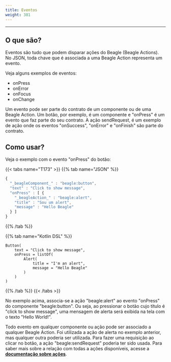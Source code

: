 ```yaml
---
title: Eventos
weight: 381
---
```


---

## O que são?

Eventos são tudo que podem disparar ações do Beagle \(Beagle Actions\). No JSON, toda chave que é associada a uma Beagle Action representa um evento. 

Veja alguns exemplos de eventos:

* onPress
* onError
* onFocus
* onChange

Um evento pode ser parte do contrato de um componente ou de uma Beagle Action. Um botão, por exemplo, é um componente e "onPress" é um evento que faz parte do seu contrato. A ação sendRequest, é um exemplo de ação onde os eventos "onSuccess", "onError" e "onFinish" são parte do contrato.

## Como usar?

Veja o exemplo com o evento "onPress" do botão:

{{< tabs name="T173" >}}
{{% tab name="JSON" %}}
```javascript
{
  "_beagleComponent_" : "beagle:button",
  "text" : "Click to show message",
  "onPress" : [ {
    "_beagleAction_" : "beagle:alert",
    "title" : "Sou um alert",
    "message" : "Hello Beagle"
  } ]
}
```
{{% /tab %}}

{{% tab name="Kotlin DSL" %}}
```text
Button(
    text = "Click to show message",
    onPress = listOf(
        Alert(
            title = "I'm an alert",
            message = "Hello Beagle"
        )
    )
)
```
{{% /tab %}}
{{< /tabs >}}

No exemplo acima, associa-se a ação "beagle:alert" ao evento "onPress" do componente "beagle:button". Ou seja, ao pressionar o botão cujo título é "click to show message", uma mensagem de alerta será exibida na tela com o texto "Hello World!".

Todo evento em qualquer componente ou ação pode ser associado a qualquer Beagle Action. Foi utilizada a ação de alerta no exemplo anterior, mas qualquer outra poderia ser utilizada. Para fazer uma requisição ao clicar no botão, a ação "beagle:sendRequest" poderia ter sido usada. Para saber mais sobre a relação com todas a ações disponíveis, acesse a [**documentação sobre ações**](acoes/).
